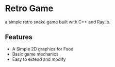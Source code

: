 # Retro Game

a simple retro snake game built with C++ and Raylib.

## Features

- A Simple 2D graphics for Food
- Basic game mechanics
- Easy to extend and modify
